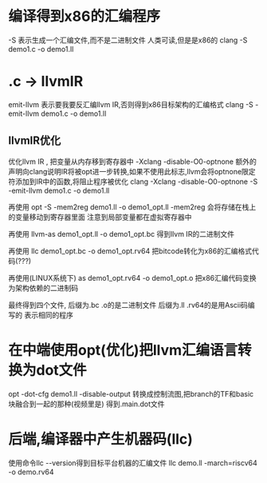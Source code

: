# 编译得到x86的汇编程序

-S 表示生成一个汇编文件,而不是二进制文件
人类可读,但是是x86的
clang -S demo1.c -o demo1.ll

# .c -> llvmIR


emit-llvm 表示要我要反汇编llvm IR,否则得到x86目标架构的汇编格式
clang -S -emit-llvm demo1.c -o demo1.ll

## llvmIR优化

优化llvm IR , 把变量从内存移到寄存器中
-Xclang -disable-O0-optnone     额外的声明向clang说明IR将被opt进一步转换,如果不使用此标志,llvm会将optnone限定符添加到IR中的函数,将阻止程序被优化
clang -Xclang -disable-O0-optnone -S -emit-llvm demo1.c -o demo1.ll

再使用
opt -S -mem2reg demo1.ll -o demo1_opt.ll
-mem2reg 会将存储在栈上的变量移动到寄存器里面
注意到局部变量都在虚拟寄存器中

再使用
llvm-as demo1_opt.ll -o demo1_opt.bc
得到llvm IR的二进制文件

再使用
llc demo1_opt.bc -o demo1_opt.rv64
把bitcode转化为x86的汇编格式代码(???)

再使用(LINUX系统下)
as demo1_opt.rv64 -o demo1_opt.o
把x86汇编代码变换为架构依赖的二进制码

最终得到四个文件,
后缀为.bc   .o的是二进制文件
后缀为.ll   .rv64的是用Ascii码编写的
表示相同的程序
# 在中端使用opt(优化)把llvm汇编语言转换为dot文件

opt -dot-cfg demo1.ll -disable-output 
转换成控制流图,把branch的TF和basic块融合到一起的那种(视频里是)
得到.main.dot文件

# 后端,编译器中产生机器码(llc)

使用命令llc --version得到目标平台机器的汇编文件
llc demo.ll -march=riscv64 -o demo.rv64


